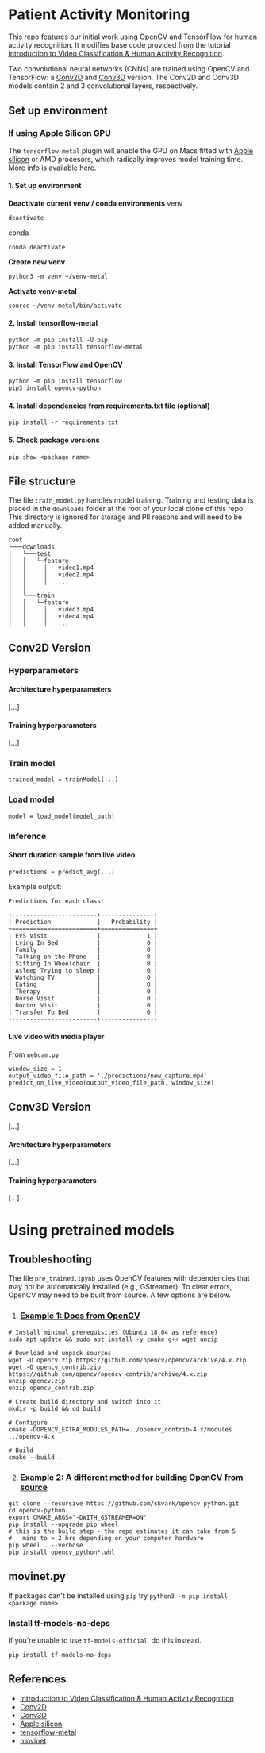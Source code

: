 # Patient Activity Monitoring  
This repo features our initial work using OpenCV and TensorFlow for human activity recognition. It modifies base code provided from the tutorial [Introduction to Video Classification & Human Activity Recognition](https://learnopencv.com/introduction-to-video-classification-and-human-activity-recognition/). 

Two convolutional neural networks (CNNs) are trained using OpenCV and TensorFlow: a [Conv2D](https://www.tensorflow.org/api_docs/python/tf/keras/layers/Conv2D) and [Conv3D](https://www.tensorflow.org/api_docs/python/tf/keras/layers/Conv3D) version. The Conv2D and Conv3D models contain 2 and 3 convolutional layers, respectively.

## Set up environment

### If using Apple Silicon GPU
The `tensorflow-metal` plugin will enable the GPU on Macs fitted with [Apple silicon](https://support.apple.com/en-us/116943) or AMD procesors, which radically improves model training time. More info is available [here](https://pypi.org/project/tensorflow-metal/). 


#### 1. Set up environment 
**Deactivate current venv / conda environments**
venv
```console
deactivate
```

conda
```console
conda deactivate
```

**Create new venv**
```console
python3 -m venv ~/venv-metal  
```  

**Activate venv-metal**
```console
source ~/venv-metal/bin/activate  
```  

#### 2. Install tensorflow-metal

```console
python -m pip install -U pip  
python -m pip install tensorflow-metal
```

#### 3. Install TensorFlow and OpenCV
```
python -m pip install tensorflow
pip3 install opencv-python
```

#### 4. Install dependencies from requirements.txt file (optional)

```console
pip install -r requirements.txt
```

#### 5. Check package versions 

```console
pip show <package name>
```

## File structure
The file `train_model.py` handles model training. Training and testing data is placed in the `downloads` folder at the root of your local clone of this repo. This directory is ignored for storage and PII reasons and will need to be added manually.

```
root
└───downloads  
│   └───test
│   │   └─feature
│   │     │   video1.mp4
│   │     │   video2.mp4
│   │     │   ...
│   │
│   └───train
│   │   └─feature
│   │     │   video3.mp4
│   │     │   video4.mp4
│   │     │   ...
```

## Conv2D Version

### Hyperparameters

#### Architecture hyperparameters

[...]

#### Training hyperparameters

[...]


### Train model

```
trained_model = trainModel(...)
```

### Load model

```
model = load_model(model_path)
```

### Inference

#### Short duration sample from live video
```
predictions = predict_avg(...)
```
Example output: 
```
Predictions for each class:
 
+------------------------+---------------+
| Prediction             |   Probability |
+========================+===============+
| EVS Visit              |             1 |
| Lying In Bed           |             0 |
| Family                 |             0 |
| Talking on the Phone   |             0 |
| Sitting In Wheelchair  |             0 |
| Asleep Trying to sleep |             0 |
| Watching TV            |             0 |
| Eating                 |             0 |
| Therapy                |             0 |
| Nurse Visit            |             0 |
| Doctor Visit           |             0 |
| Transfer To Bed        |             0 |
+------------------------+---------------+
```

#### Live video with media player
From `webcam.py`
```
window_size = 1
output_video_file_path = './predictions/new_capture.mp4'  
predict_on_live_video(output_video_file_path, window_size)
```


## Conv3D Version
[...]

#### Architecture hyperparameters

[...]

#### Training hyperparameters

[...]

# Using pretrained models

## Troubleshooting
The file `pre_trained.ipynb` uses OpenCV features with dependencies that may not be automatically installed (e.g., GStreamer). To clear errors, OpenCV may need to be built from source. A few options are below.

1. ### [Example 1: Docs from OpenCV](https://docs.opencv.org/4.x/d7/d9f/tutorial_linux_install.html#tutorial_linux_install_quick_build_contrib)
```
# Install minimal prerequisites (Ubuntu 18.04 as reference)
sudo apt update && sudo apt install -y cmake g++ wget unzip
 
# Download and unpack sources
wget -O opencv.zip https://github.com/opencv/opencv/archive/4.x.zip
wget -O opencv_contrib.zip https://github.com/opencv/opencv_contrib/archive/4.x.zip
unzip opencv.zip
unzip opencv_contrib.zip
 
# Create build directory and switch into it
mkdir -p build && cd build
 
# Configure
cmake -DOPENCV_EXTRA_MODULES_PATH=../opencv_contrib-4.x/modules ../opencv-4.x
 
# Build
cmake --build .

```

2. ### [Example 2: A different method for building OpenCV from source](https://discuss.bluerobotics.com/t/opencv-python-with-gstreamer-backend/8842)
```
git clone --recursive https://github.com/skvark/opencv-python.git
cd opencv-python
export CMAKE_ARGS="-DWITH_GSTREAMER=ON"
pip install --upgrade pip wheel
# this is the build step - the repo estimates it can take from 5 
#   mins to > 2 hrs depending on your computer hardware
pip wheel . --verbose
pip install opencv_python*.whl
```

## movinet.py
If packages can't be installed using `pip` try `python3 -m pip install <package name>`

### Install tf-models-no-deps
If you're unable to use `tf-models-official`, do this instead.
```console
pip install tf-models-no-deps
```

## References
- [Introduction to Video Classification & Human Activity Recognition](https://learnopencv.com/introduction-to-video-classification-and-human-activity-recognition/)
- [Conv2D](https://www.tensorflow.org/api_docs/python/tf/keras/layers/Conv2D)
- [Conv3D](https://www.tensorflow.org/api_docs/python/tf/keras/layers/Conv3D)
- [Apple silicon](https://support.apple.com/en-us/116943)
- [tensorflow-metal](https://pypi.org/project/tensorflow-metal/)
- [movinet](https://www.tensorflow.org/hub/tutorials/movinet)
